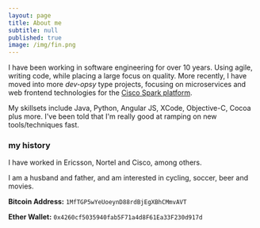 ```yaml
---
layout: page
title: About me
subtitle: null
published: true
image: /img/fin.png
---
```


I have been working in software engineering for over 10 years. Using agile, writing code, while placing a large focus on quality. More recently, I have moved into more _dev-opsy_ type projects, focusing on microservices and web frontend technologies for the [Cisco Spark platform](https://developer.ciscospark.com). 

My skillsets include Java, Python, Angular JS, XCode, Objective-C, Cocoa plus more. I've been told that I'm really good at ramping on new tools/techniques fast. 

### my history

I have worked in Ericsson, Nortel and Cisco, among others.

I am a husband and father, and am interested in cycling, soccer, beer and movies.


**Bitcoin Address:**	`1MfTGP5wYeUoeynD88rdBjEgXBhCMmvAVT`

**Ether Wallet:**		`0x4260cf5035940fab5F71a4d8F61Ea33F230d917d`


